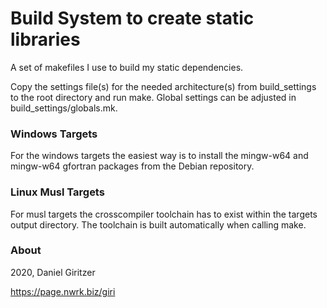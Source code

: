 Build System to create static libraries
=======================================

A set of makefiles I use to build my static dependencies.

Copy the settings file(s) for the needed architecture(s) from build_settings to the root directory and run make.
Global settings can be adjusted in build_settings/globals.mk.

### Windows Targets
For the windows targets the easiest way is to install the mingw-w64 and mingw-w64 gfortran packages from the Debian repository.

### Linux Musl Targets
For musl targets the crosscompiler toolchain has to exist within the targets output directory. The toolchain is built automatically when calling make.

### About

2020, Daniel Giritzer

https://page.nwrk.biz/giri
